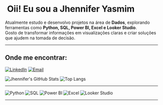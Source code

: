 # ​ Oii! Eu sou a Jhennifer Yasmim

Atualmente estudo e desenvolvo projetos na área de **Dados**, explorando ferramentas como **Python, SQL, Power BI, Excel e Looker Studio**.  
Gosto de transformar informações em visualizações claras e criar soluções que ajudem na tomada de decisão.

---
## ​Onde me encontrar:
[![LinkedIn](https://img.shields.io/badge/-LinkedIn-0A66C2?style=for-the-badge&logo=linkedin&logoColor=white)](www.linkedin.com/in/jhennifer-jovino-762272237)  [![Email](https://img.shields.io/badge/-Email-D14836?style=for-the-badge&logo=gmail&logoColor=white)](mailto:Jhennifer.dev@gmail.com)


![Jhennifer's GitHub Stats](https://github-readme-stats.vercel.app/api?username=Jenjovino&show_icons=true&theme=radical)  ![Top Langs](https://github-readme-stats.vercel.app/api/top-langs/?username=Jenjovino&layout=compact&theme=radical)

---

![Python](https://img.shields.io/badge/-Python-3776AB?style=for-the-badge&logo=python&logoColor=white)  ![SQL](https://img.shields.io/badge/-SQL-336791?style=for-the-badge&logo=postgresql&logoColor=white)  ![Power BI](https://img.shields.io/badge/-Power%20BI-F2C811?style=for-the-badge&logo=powerbi&logoColor=black)  ![Excel](https://img.shields.io/badge/-Excel-217346?style=for-the-badge&logo=microsoft-excel&logoColor=white)  ![Looker Studio](https://img.shields.io/badge/-Looker%20Studio-4285F4?style=for-the-badge&logo=googledatastudio&logoColor=white)

---

